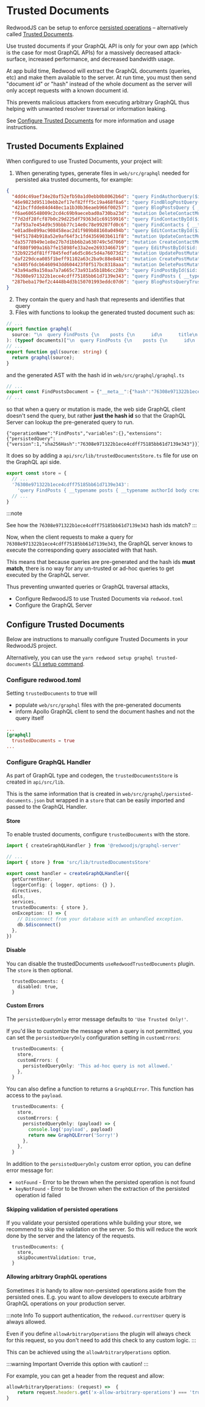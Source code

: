 # Trusted Documents

RedwoodJS can be setup to enforce [persisted operations](https://the-guild.dev/graphql/yoga-server/docs/features/persisted-operations) – alternatively called [Trusted Documents](https://benjie.dev/graphql/trusted-documents).

Use trusted documents if your GraphQL API is only for your own app (which is the case for most GraphQL APIs) for a massively decreased attack-surface, increased performance, and decreased bandwidth usage.

At app build time, Redwood will extract the GraphQL documents (queries, etc) and make them available to the server. At run time, you must then send "document id" or "hash" instead of the whole document as the server will only accept requests with a known document id.

This prevents malicious attackers from executing arbitrary GraphQL thus helping with unwanted resolver traversal or information leaking.

See [Configure Trusted Documents](#configure-trusted-documents) for more information and usage instructions.

## Trusted Documents Explained

When configured to use Trusted Documents, your project will:

1. When generating types, generate files in `web/src/graphql` needed for persisted aka trusted documents, for example:

```json title=web/src/graphql/persisted-documents.json
{
  "4dd4c49aef34e20af52efb50a1d0ebb0b8062b6d": "query FindAuthorQuery($id: Int!) { __typename author: user(id: $id) { __typename email fullName } }",
  "46e9823d95110ebb2ef17ef82fff5c19a468f8a6": "query FindBlogPostQuery($id: Int!) { __typename blogPost: post(id: $id) { __typename author { __typename email fullName } body createdAt id title } }",
  "421bcffdde84d448ec1a1b30b36eaeb966f00257": "query BlogPostsQuery { __typename blogPosts: posts { __typename author { __typename email fullName } body createdAt id title } }",
  "f6ae606548009c2cd4c69b9aecebad0a730ba23d": "mutation DeleteContactMutation($id: Int!) { __typename deleteContact(id: $id) { __typename id } }",
  "f7d2df28fcf87b0c29d225df79363d1c69159916": "query FindContactById($id: Int!) { __typename contact: contact(id: $id) { __typename createdAt email id message name } }",
  "7af93a7e454d9c59bbb77c14e0c78e99207fd0c6": "query FindContacts { __typename contacts { __typename createdAt email id message name } }",
  "e01ad8e899ac908458eac2d1f989b88160a0494b": "query EditContactById($id: Int!) { __typename contact: contact(id: $id) { __typename createdAt email id message name } }",
  "94f51784b918a52e9af64f3c1fd4356903b611f8": "mutation UpdateContactMutation($id: Int!, $input: UpdateContactInput!) { __typename updateContact(id: $id, input: $input) { __typename createdAt email id message name } }",
  "da35778949e1e8e27b7d1bb6b2a630749c5d7060": "mutation CreateContactMutation($input: CreateContactInput!) { __typename createContact(input: $input) { __typename id } }",
  "4f880f909a16b7fe15898fe33a2ee26933466719": "query EditPostById($id: Int!) { __typename post: post(id: $id) { __typename authorId body createdAt id title } }",
  "32b9225df81ff7845fedfa6d5c86c5d4a76073d2": "mutation UpdatePostMutation($id: Int!, $input: UpdatePostInput!) { __typename updatePost(id: $id, input: $input) { __typename authorId body createdAt id title } }",
  "daf229dcea085f1beff91102a63c2ba9c88e8481": "mutation CreatePostMutation($input: CreatePostInput!) { __typename createPost(input: $input) { __typename id } }",
  "e3405f6dcb6460943dd604423f0f517bc8318aaa": "mutation DeletePostMutation($id: Int!) { __typename deletePost(id: $id) { __typename id } }",
  "43a94ad9a150aa7a7a665c73a931a5b18b6cc28b": "query FindPostById($id: Int!) { __typename post: post(id: $id) { __typename authorId body createdAt id title } }",
  "76308e971322b1ece4cdff75185bb61d7139e343": "query FindPosts { __typename posts { __typename authorId body createdAt id title } }",
  "287beba179ef2c4448b4d3b150701993eddc07d6": "query BlogPostsQueryTrustedPage { __typename blogPosts: posts { __typename author { __typename email fullName } body createdAt id title } }"
}
```

2. They contain the query and hash that represents and identifies that query
3. Files with functions to lookup the generated trusted document such as:

```ts title=web/src/graphql/gql.ts
// ...
export function graphql(
  source: "\n  query FindPosts {\n    posts {\n      id\n      title\n      body\n      authorId\n      createdAt\n    }\n  }\n"
): (typeof documents)["\n  query FindPosts {\n    posts {\n      id\n      title\n      body\n      authorId\n      createdAt\n    }\n  }\n"];
// ...
export function gql(source: string) {
  return graphql(source);
}

```

and the generated AST with the hash id in `web/src/graphql/graphql.ts`

```ts title=web/src/graphql/graphql.ts
// ...
export const FindPostsDocument = {"__meta__":{"hash":"76308e971322b1ece4cdff75185bb61d7139e343"},"kind":"Document","definitions":[{"kind":"OperationDefinition","operation":"query","name":{"kind":"Name","value":"FindPosts"},"selectionSet":{"kind":"SelectionSet","selections":[{"kind":"Field","name":{"kind":"Name","value":"__typename"}},{"kind":"Field","name":{"kind":"Name","value":"posts"},"selectionSet":{"kind":"SelectionSet","selections":[{"kind":"Field","name":{"kind":"Name","value":"__typename"}},{"kind":"Field","name":{"kind":"Name","value":"id"}},{"kind":"Field","name":{"kind":"Name","value":"title"}},{"kind":"Field","name":{"kind":"Name","value":"body"}},{"kind":"Field","name":{"kind":"Name","value":"authorId"}},{"kind":"Field","name":{"kind":"Name","value":"createdAt"}}]}}]}}]} as unknown as DocumentNode<FindPostsQuery, FindPostsQueryVariables>;
// ...
```

so that when a query or mutation is made, the web side GraphQL client doesn't send the query, but rather **just the hash id** so that the GraphQL Server can lookup the pre-generated query to run.

```http
{"operationName":"FindPosts","variables":{},"extensions":{"persistedQuery":{"version":1,"sha256Hash":"76308e971322b1ece4cdff75185bb61d7139e343"}}}
```

It does so by adding a `api/src/lib/trustedDocumentsStore.ts` file for use on the GraphQL api side.

```ts title=api/src/lib/trustedDocumentsStore.ts
export const store = {
  // ...
  '76308e971322b1ece4cdff75185bb61d7139e343':
    'query FindPosts { __typename posts { __typename authorId body createdAt id title } }',
  // ...
}
```

:::note

See how the `76308e971322b1ece4cdff75185bb61d7139e343` hash ids match?
:::

Now, when the client requests to make a query for `76308e971322b1ece4cdff75185bb61d7139e343`, the GraphQL server knows to execute the corresponding query associated with that hash.

This means that because queries are pre-generated and the hash ids **must match**, there is no way for any un-trusted or ad-hoc queries to get executed by the GraphQL server.

Thus preventing unwanted queries or GraphQL traversal attacks,

* Configure RedwoodJS to use Trusted Documents via `redwood.toml`
* Configure the GraphQL Server

## Configure Trusted Documents

Below are instructions to manually configure Trusted Documents in your RedwoodJS project.

Alternatively, you can use the `yarn redwood setup graphql trusted-documents` [CLI setup command](../cli-commands.md#setup-graphql-trusted-docs).


### Configure redwood.toml

Setting `trustedDocuments` to true will

* populate `web/src/graphql` files with the pre-generated documents
* inform Apollo GraphQL client to send the document hashes and not the query itself

```toml title=redwood.toml
...
[graphql]
  trustedDocuments = true
...
```

### Configure GraphQL Handler

As part of GraphQL type and codegen, the `trustedDocumentsStore` is created in `api/src/lib`.

This is the same information that is created in `web/src/graphql/persisted-documents.json` but wrapped in a `store` that can be easily imported and passed to the GraphQL Handler.

#### Store

To enable trusted documents, configure `trustedDocuments` with the store.

```ts title=api/src/functions/graphql.ts
import { createGraphQLHandler } from '@redwoodjs/graphql-server'

// ...
import { store } from 'src/lib/trustedDocumentsStore'

export const handler = createGraphQLHandler({
  getCurrentUser,
  loggerConfig: { logger, options: {} },
  directives,
  sdls,
  services,
  trustedDocuments: { store },
  onException: () => {
    // Disconnect from your database with an unhandled exception.
    db.$disconnect()
  },
})
```

#### Disable

You can disable the trustedDocuments `useRedwoodTrustedDocuments` plugin. The `store` is then optional.

```
  trustedDocuments: {
    disabled: true,
  }
```

#### Custom Errors

The `persistedQueryOnly` error message defaults to `'Use Trusted Only!'`.

If you'd like to customize the message when a query is not permitted, you can set the `persistedQueryOnly` configuration setting in `customErrors`:

```ts
  trustedDocuments: {
    store,
    customErrors: {
      persistedQueryOnly: 'This ad-hoc query is not allowed.'
    },
  }
```

You can also define a function to returns a `GraphQLError`. This function has access to the `payload`.

```ts
  trustedDocuments: {
    store,
    customErrors: {
      persistedQueryOnly: (payload) => {
        console.log('payload', payload)
        return new GraphQLError('Sorry!')
      },
    },
  }
```

In addition to the `persistedQueryOnly` custom error option, you can define error message for:

  * `notFound` - Error to be thrown when the persisted operation is not found
  * `keyNotFound` - Error to be thrown when the extraction of the persisted operation id failed


#### Skipping validation of persisted operations

If you validate your persisted operations while building your store, we recommend to skip the validation on the server. So this will reduce the work done by the server and the latency of the requests.

```
  trustedDocuments: {
    store,
    skipDocumentValidation: true,
  }
```


#### Allowing arbitrary GraphQL operations

Sometimes it is handy to allow non-persisted operations aside from the persisted ones. E.g. you want to allow developers to execute arbitrary GraphQL operations on your production server.

:::note Info
To support authentication, the `redwood.currentUser` query is always allowed.

Even if you define `allowArbitraryOperations` the plugin will always check for this request, so you don't need to add this check to any custom logic.
:::

This can be achieved using the `allowArbitraryOperations` option.

:::warning Important
Override this option with caution! 
:::

For example, you can get a header from the request and allow:

```ts
allowArbitraryOperations: (request) =>  {
    return request.headers.get('x-allow-arbitrary-operations') === 'true'
} 
```

